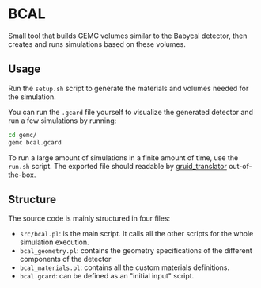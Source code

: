 # BCAL
Small tool that builds GEMC volumes similar to the Babycal detector, then creates and runs
simulations based on these volumes.

## Usage
Run the `setup.sh` script to generate the materials and volumes needed for the simulation.

You can run the `.gcard` file yourself to visualize the generated detector and run a few simulations
by running:

```sh
cd gemc/
gemc bcal.gcard
```

To run a large amount of simulations in a finite amount of time, use the `run.sh` script.
The exported file should readable by
[gruid_translator](https://github.com/bleaktwig/gruid-translator) out-of-the-box.

## Structure
The source code is mainly structured in four files:
* `src/bcal.pl`: is the main script.
It calls all the other scripts for the whole simulation execution.
* `bcal_geometry.pl`: contains the geometry specifications of the different components of the
detector
* `bcal_materials.pl`: contains all the custom materials definitions.
* `bcal.gcard`: can be defined as an "initial input" script.
